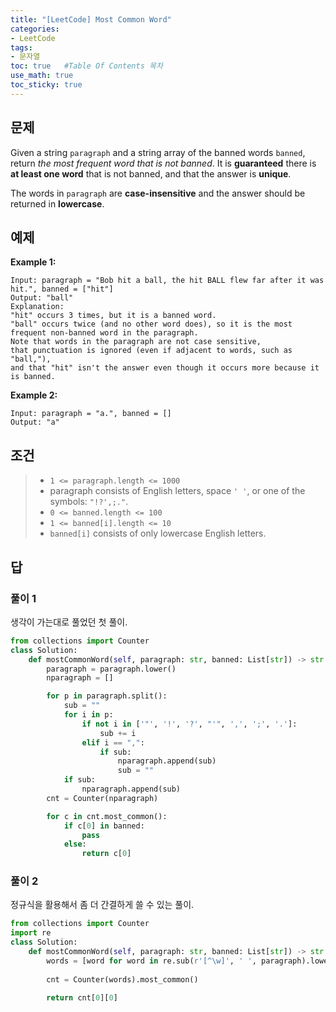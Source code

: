 ```yaml
---
title: "[LeetCode] Most Common Word"
categories: 
- LeetCode
tags:
- 문자열
toc: true   #Table Of Contents 목차 
use_math: true
toc_sticky: true
---
```


## 문제

Given a string `paragraph` and a string array of the banned words `banned`, return *the most frequent word that is not banned*. It is **guaranteed** there is **at least one word** that is not banned, and that the answer is **unique**.

The words in `paragraph` are **case-insensitive** and the answer should be returned in **lowercase**.

## 예제

**Example 1:**

```
Input: paragraph = "Bob hit a ball, the hit BALL flew far after it was hit.", banned = ["hit"]
Output: "ball"
Explanation: 
"hit" occurs 3 times, but it is a banned word.
"ball" occurs twice (and no other word does), so it is the most frequent non-banned word in the paragraph. 
Note that words in the paragraph are not case sensitive,
that punctuation is ignored (even if adjacent to words, such as "ball,"), 
and that "hit" isn't the answer even though it occurs more because it is banned.
```

**Example 2:**

```
Input: paragraph = "a.", banned = []
Output: "a"
```

## 조건

> - `1 <= paragraph.length <= 1000`
> - paragraph consists of English letters, space `' '`, or one of the symbols: `"!?',;."`.
> - `0 <= banned.length <= 100`
> - `1 <= banned[i].length <= 10`
> - `banned[i]` consists of only lowercase English letters.

## 답 

### 풀이 1

생각이 가는대로 풀었던 첫 풀이.

```python
from collections import Counter
class Solution:
    def mostCommonWord(self, paragraph: str, banned: List[str]) -> str:
        paragraph = paragraph.lower()
        nparagraph = []

        for p in paragraph.split():
            sub = ""
            for i in p:
                if not i in ['"', '!', '?', "'", ',', ';', '.']:
                    sub += i
                elif i == ",":
                    if sub:
                        nparagraph.append(sub)
                        sub = ""
            if sub:
                nparagraph.append(sub)
        cnt = Counter(nparagraph)

        for c in cnt.most_common():
            if c[0] in banned:
                pass
            else:
                return c[0]
```

### 풀이 2

정규식을 활용해서 좀 더 간결하게 쓸 수 있는 풀이.

```python
from collections import Counter
import re
class Solution:
    def mostCommonWord(self, paragraph: str, banned: List[str]) -> str:
        words = [word for word in re.sub(r'[^\w]', ' ', paragraph).lower().split() if word not in banned]
        
        cnt = Counter(words).most_common()
        
        return cnt[0][0]
```

